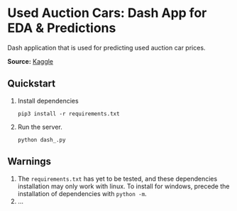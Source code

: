 # Used Auction Cars: Dash App for EDA & Predictions
 
Dash application that is used for predicting used auction car prices.

**Source:** [Kaggle](https://www.kaggle.com/datasets/tunguz/used-car-auction-prices)

<!-- ## Dependencies

Dependencies will be listed here at a later date. -->

## Quickstart

1. Install dependencies

    `pip3 install -r requirements.txt`

2. Run the server.

    `python dash_.py`

## Warnings

1. The `requirements.txt` has yet to be tested, and these dependencies installation may only work with linux. To install for windows, precede the installation of dependencies with `python -m`.
2. ...